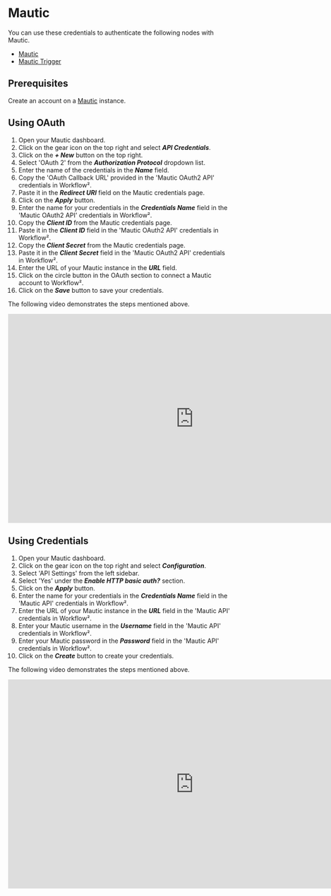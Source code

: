 # Mautic

You can use these credentials to authenticate the following nodes with Mautic.
- [Mautic](/workflow/integrations/nodes/n8n-nodes-base.mautic/)
- [Mautic Trigger](/workflow/integrations/trigger-nodes/n8n-nodes-base.mauticTrigger/)

## Prerequisites

Create an account on a [Mautic](https://www.mautic.org/) instance.

## Using OAuth

1. Open your Mautic dashboard.
2. Click on the gear icon on the top right and select ***API Credentials***.
3. Click on the ***+ New*** button on the top right.
4. Select 'OAuth 2' from the ***Authorization Protocol*** dropdown list.
5. Enter the name of the credentials in the ***Name*** field.
6. Copy the 'OAuth Callback URL' provided in the 'Mautic OAuth2 API' credentials in Workflow².
7. Paste it in the ***Redirect URI*** field on the Mautic credentials page.
8. Click on the ***Apply*** button.
9. Enter the name for your credentials in the ***Credentials Name*** field in the 'Mautic OAuth2 API' credentials in Workflow².
10. Copy the ***Client ID*** from the Mautic credentials page.
11. Paste it in the ***Client ID*** field in the 'Mautic OAuth2 API' credentials in Workflow².
12. Copy the ***Client Secret*** from the Mautic credentials page.
13. Paste it in the ***Client Secret*** field in the 'Mautic OAuth2 API' credentials in Workflow².
14. Enter the URL of your Mautic instance in the ***URL*** field.
15. Click on the circle button in the OAuth section to connect a Mautic account to Workflow².
16. Click on the ***Save*** button to save your credentials.

The following video demonstrates the steps mentioned above.

<div class="video-container">
    <iframe width="840" height="472.5" src="https://www.youtube.com/embed/vEL0wJ2_91E" frameborder="0" allow="accelerometer; autoplay; clipboard-write; encrypted-media; gyroscope; picture-in-picture" allowfullscreen></iframe>
</div>

## Using Credentials

1. Open your Mautic dashboard.
2. Click on the gear icon on the top right and select ***Configuration***.
3. Select 'API Settings' from the left sidebar.
4. Select 'Yes' under the ***Enable HTTP basic auth?*** section.
5. Click on the ***Apply*** button.
6. Enter the name for your credentials in the ***Credentials Name*** field in the 'Mautic API' credentials in Workflow².
7. Enter the URL of your Mautic instance in the ***URL*** field in the 'Mautic API' credentials in Workflow².
8. Enter your Mautic username in the ***Username*** field in the 'Mautic API' credentials in Workflow².
9. Enter your Mautic password in the ***Password*** field in the 'Mautic API' credentials in Workflow².
10. Click on the ***Create*** button to create your credentials.

The following video demonstrates the steps mentioned above.

<div class="video-container">
    <iframe width="840" height="472.5" src="https://www.youtube.com/embed/077wqv1rPLs" frameborder="0" allow="accelerometer; autoplay; clipboard-write; encrypted-media; gyroscope; picture-in-picture" allowfullscreen></iframe>
</div>
